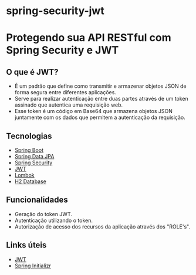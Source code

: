 # spring-security-jwt

# Protegendo sua API RESTful com Spring Security e JWT

## O que é JWT?

- É um padrão que define como transmitir e armazenar objetos JSON de forma segura entre diferentes aplicações.
- Serve para realizar autenticação entre duas partes através de um token assinado que autentica uma requisição web.
- Esse token é um código em Base64 que armazena objetos JSON juntamente com os dados que permitem a autenticação da
  requisição.

## Tecnologias

- [Spring Boot](https://spring.io/projects/spring-boot)
- [Spring Data JPA](https://spring.io/projects/spring-data-jpa)
- [Spring Security](https://spring.io/projects/spring-security)
- [JWT](https://jwt.io)
- [Lombok](https://projectlombok.org/)
- [H2 Database](https://www.h2database.com/html/quickstart.html)

## Funcionalidades

- Geração do token JWT.
- Autenticação utilizando o token.
- Autorização de acesso dos recursos da aplicação através dos "ROLE's".

## Links úteis

- [JWT](https://jwt.io)
- [Spring Initializr](https://start.spring.io/#!type=maven-project&language=java&platformVersion=2.5.3&packaging=jar&jvmVersion=11&groupId=com.example&artifactId=jwt&name=spring-rest-security-jwt&description=Demo%20project%20for%20Spring%20Security%20with%20JWT&packageName=com.example.jwt&dependencies=web,devtools,data-jpa,h2,security,lombok)
